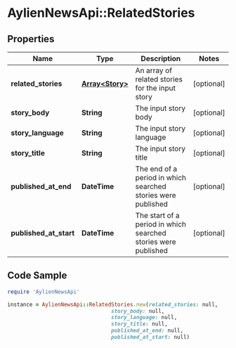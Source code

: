 # AylienNewsApi::RelatedStories

## Properties

Name | Type | Description | Notes
------------ | ------------- | ------------- | -------------
**related_stories** | [**Array&lt;Story&gt;**](Story.md) | An array of related stories for the input story | [optional] 
**story_body** | **String** | The input story body | [optional] 
**story_language** | **String** | The input story language | [optional] 
**story_title** | **String** | The input story title | [optional] 
**published_at_end** | **DateTime** | The end of a period in which searched stories were published | [optional] 
**published_at_start** | **DateTime** | The start of a period in which searched stories were published | [optional] 

## Code Sample

```ruby
require 'AylienNewsApi'

instance = AylienNewsApi::RelatedStories.new(related_stories: null,
                                 story_body: null,
                                 story_language: null,
                                 story_title: null,
                                 published_at_end: null,
                                 published_at_start: null)
```


